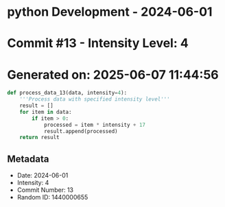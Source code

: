 ﻿# python Development - 2024-06-01
# Commit #13 - Intensity Level: 4
# Generated on: 2025-06-07 11:44:56
```python
def process_data_13(data, intensity=4):
    '''Process data with specified intensity level'''
    result = []
    for item in data:
        if item > 0:
            processed = item * intensity + 17
            result.append(processed)
    return result
```
## Metadata
- Date: 2024-06-01
- Intensity: 4
- Commit Number: 13
- Random ID: 1440000655
